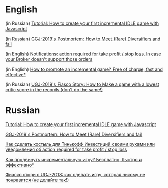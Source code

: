 # English

(in Russian) [Tutorial: How to create your first incremental IDLE game with Javascript](https://habr.com/en/post/465829/)  
  
(in Russian) [GGJ-2019's Postmortem: How to Meet (Rare) Diversifiers and fail](https://habr.com/en/post/465829/)  
  
(in English) [Notifications: action required for take profit / stop loss. In case your Broker doesn't support those orders](https://habr.com/en/post/443434/)  
  
(in English) [How to promote an incremental game? Free of charge, fast and effective*](https://habr.com/en/post/436712/)  

(in Russian) [UGJ-2019's Fiasco Story: How to Make a game with a lowest critic score in the records (don't do the same!)](https://habr.com/en/post/424541/)  
  
  
# Russian

[Tutorial: How to create your first incremental IDLE game with Javascript](https://habr.com/ru/post/465829/)  
  
[GGJ-2019's Postmortem: How to Meet (Rare) Diversifiers and fail](https://habr.com/ru/post/465829/)  
  
[Как сделать костыль для Тинькофф Инвестиций своими руками или уведомления об action required for take profit / stop loss](https://habr.com/ru/post/442734/)  
  
[Как продвинуть инкрементальную игру? Бесплатно, быстро и эффективно*](https://habr.com/en/post/442466/)  
  
[Фиаско стори с UGJ-2018: как сделать игру, которая никому не понравится (не делайте так!)](https://habr.com/ru/post/424541/)  

